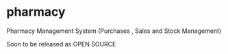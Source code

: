 # pharmacy
Pharmacy Management System (Purchases , Sales and Stock Management)

Soon to be released as OPEN SOURCE
